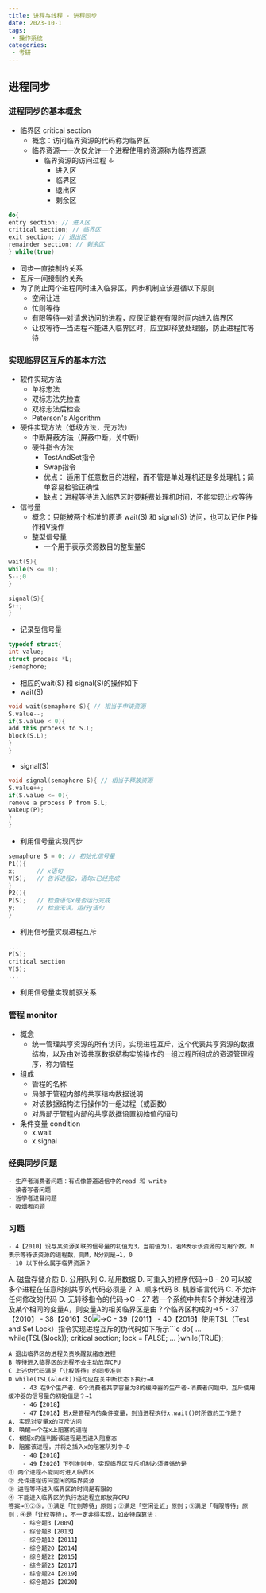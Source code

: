 ```yaml
---
title: 进程与线程 - 进程同步
date: 2023-10-1
tags:
 - 操作系统
categories:
 - 考研
---
```


## 进程同步
### 进程同步的基本概念
- 临界区 critical section
    - 概念：访问临界资源的代码称为临界区
    - 临界资源―一次仅允许一个进程使用的资源称为临界资源
        - 临界资源的访问过程 ↓ 
            - 进入区
            - 临界区
            - 退出区
            - 剩余区
```cpp
do{
entry section; // 进入区
critical section; // 临界区
exit section; // 退出区
remainder section; // 剩余区
} while(true)
```
- 同步―直接制约关系
- 互斥―间接制约关系
- 为了防止两个进程同时进入临界区，同步机制应该遵循以下原则
    - 空闲让进
    - 忙则等待
    - 有限等待―对请求访问的进程，应保证能在有限时间内进入临界区
    - 让权等待―当进程不能进入临界区时，应立即释放处理器，防止进程忙等待
### 实现临界区互斥的基本方法
- 软件实现方法
    - 单标志法
    - 双标志法先检查
    - 双标志法后检查
    - Peterson's Algorithm
- 硬件实现方法（低级方法，元方法）
    - 中断屏蔽方法（屏蔽中断，关中断）
    - 硬件指令方法
        - TestAndSet指令
        - Swap指令
        - 优点： 适用于任意数目的进程，而不管是单处理机还是多处理机；简单容易检验正确性
        - 缺点：进程等待进入临界区时要耗费处理机时间，不能实现让权等待
- 信号量
    - 概念：只能被两个标准的原语 wait(S) 和 signal(S) 访问，也可以记作 P操作和V操作
    - 整型信号量
        - 一个用于表示资源数目的整型量S
```cpp
wait(S){
while(S <= 0);
S--;0
}

signal(S){
S++;
}
```
- 记录型信号量
```cpp
typedef struct{
int value;
struct process *L;
}semaphore;
```
- 相应的wait(S) 和 signal(S)的操作如下
- wait(S)
```cpp
void wait(semaphore S){ // 相当于申请资源
S.value--;
if(S.value < 0){
add this process to S.L;
block(S.L);
}
}
```
- signal(S)
```cpp
void signal(semaphore S){ // 相当于释放资源
S.value++;
if(S.value <= 0){
remove a process P from S.L;
wakeup(P);
}
}
```
- 利用信号量实现同步
```cpp
semaphore S = 0; // 初始化信号量
P1(){
x;		// x语句
V(S);   // 告诉进程2，语句x已经完成
}
P2(){
P(S);   // 检查语句x是否运行完成
y;		// 检查无误，运行y语句
}
```
- 利用信号量实现进程互斥
```cpp
...
P(S);
critical section
V(S); 
...
```
- 利用信号量实现前驱关系
### 管程 monitor
- 概念
    - 统一管理共享资源的所有访问，实现进程互斥，这个代表共享资源的数据结构，以及由对该共享数据结构实施操作的一组过程所组成的资源管理程序，称为管程
- 组成
    - 管程的名称
    - 局部于管程内部的共享结构数据说明
    - 对该数据结构进行操作的一组过程（或函数）
    - 对局部于管程内部的共享数据设置初始值的语句
- 条件变量 condition
    - x.wait
    - x.signal
### 经典同步问题  
    - 生产者消费者问题：有点像管道通信中的read 和 write 
    - 读者写者问题
    - 哲学者进餐问题
    - 吸烟者问题
### 习题  
    - 4【2010】设与某资源关联的信号量的初值为3，当前值为1。若M表示该资源的可用个数，N表示等待该资源的进程数，则M，N分别是→1，0
    - 10 以下什么属于临界资源？ 
A. 磁盘存储介质 
B. 公用队列 
C. 私用数据 
D. 可重入的程序代码→B
    - 20 可以被多个进程在任意时刻共享的代码必须是？ 
A. 顺序代码 
B. 机器语言代码 
C. 不允许任何修改的代码 
D. 无转移指令的代码→C
    - 27 若一个系统中共有5个并发进程涉及某个相同的变量A，则变量A的相关临界区是由？个临界区构成的→5
    - 37【2010】
    - 38【2016】30![](local://D:/OneDrive/Documents/2021/RemNote/publish-cs/files/Jm07ackviYB49nwb_wVU3MLo9TNGZ2jPm4qair9mXeUvpsGL7XuqQA5wKDstJobudm7Jr7mfBqo1knqEKrbDrt1X4VKP2MbdcKHVSFc9_VC8jasl0ps77ISidbE4O5kS.png)→C
    - 39【2011】
    - 40【2016】使用TSL（Test and Set Lock）指令实现进程互斥的伪代码如下所示```c
do{
...
while(TSL(&lock));
critical section;
lock = FALSE;
...
}while(TRUE);
```下列与该实现机制相关的叙述中，正确的是
A 退出临界区的进程负责唤醒就绪态进程
B 等待进入临界区的进程不会主动放弃CPU
C 上述伪代码满足「让权等待」的同步准则
D while(TSL(&lock))语句应在关中断状态下执行→B
    - 43 在9个生产者、6个消费者共享容量为8的缓冲器的生产者-消费者问题中，互斥使用缓冲器的信号量的初始值是？→1
    - 46【2018】
    - 47【2018】若x是管程内的条件变量，则当进程执行x.wait()时所做的工作是？ 
A. 实现对变量x的互斥访问 
B. 唤醒一个在x上阻塞的进程 
C. 根据x的值判断该进程是否进入阻塞态 
D. 阻塞该进程，并将之插入x的阻塞队列中→D
    - 48【2018】
    - 49【2020】下列准则中，实现临界区互斥机制必须遵循的是
① 两个进程不能同时进入临界区
② 允许进程访问空闲的临界资源
③ 进程等待进入临界区的时间是有限的
④ 不能进入临界区的执行态进程立即放弃CPU
答案→①②③，①满足「忙则等待」原则；②满足「空闲让近」原则；③满足「有限等待」原则；④是「让权等待」，不一定非得实现，如皮特森算法；
    - 综合题3【2009】
    - 综合题8【2013】
    - 综合题12【2011】
    - 综合题20【2014】
    - 综合题22【2015】
    - 综合题23【2017】
    - 综合题24【2019】
    - 综合题25【2020】
